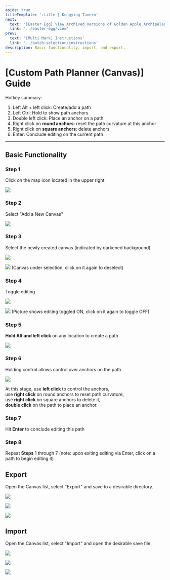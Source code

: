 ```yaml
---
aside: true
titleTemplate: ':title | Kongying Tavern'
next:
  text: '[Easter Egg] View Archived Versions of Golden Apple Archipelago'
  link: '../easter-egg/view'
prev:
  text: '[Multi Mark] Instructions'
  link: '../batch-selection/instructions'
description: Basic functionality, import, and export.
---
```


[文：【画板】路线功能教程]: # 'https://support.qq.com/products/321980/faqs/121965'

# [Custom Path Planner (Canvas)] Guide

Hotkey summary:

1. Left Alt + left click: Create/add a path
2. Left Ctrl: Hold to show path anchors
3. Double left click: Place an anchor on a path
4. Right click on **round anchors**: reset the path curvature at this anchor
5. Right click on **square anchors**: delete anchors
6. Enter: Conclude editing on the current path

---

## Basic Functionality

### **Step** 1

Click on the map icon located in the upper right

![](/imgs/en/manual/canvas/1.png)

### **Step** 2

Select "Add a New Canvas"

![](/imgs/en/manual/canvas/2.png)

### **Step** 3

Select the newly created canvas (indicated by darkened background)

![](/imgs/en/manual/canvas/3.png)

![](/imgs/en/manual/canvas/4.png) (Canvas under selection, click on it again to deselect)

### **Step** 4

Toggle editing

![](/imgs/en/manual/canvas/5.png)

![](/imgs/en/manual/canvas/6.png) (Picture shows editing toggled ON, click on it again to toggle OFF)

### **Step** 5

**Hold Alt and left click** on any location to create a path

![](/imgs/en/manual/canvas/7.png)

### **Step** 6

Holding control allows control over anchors on the path

![](/imgs/en/manual/canvas/9.png)

At this stage, use **left click** to control the anchors,  
use **right click** on round anchors to reset path curvature,  
use **right click** on square anchors to delete it,  
**double click** on the path to place an anchor.

### **Step** 7

Hit **Enter** to conclude editing this path

### **Step** 8

Repeat **Steps** 1 through 7 (note: upon exiting editing via Enter, click on a path to begin editing it)

## Export

Open the Canvas list, select "Export" and save to a desirable directory.

![](/imgs/en/manual/canvas/10.png)

![](/imgs/en/manual/canvas/11.png)

![](/imgs/en/manual/canvas/12.png)

## Import

Open the Canvas list, select "Import" and open the desirable save file.

![](/imgs/en/manual/canvas/13.png)

![](/imgs/en/manual/canvas/14.png)

![](/imgs/en/manual/canvas/15.png)
